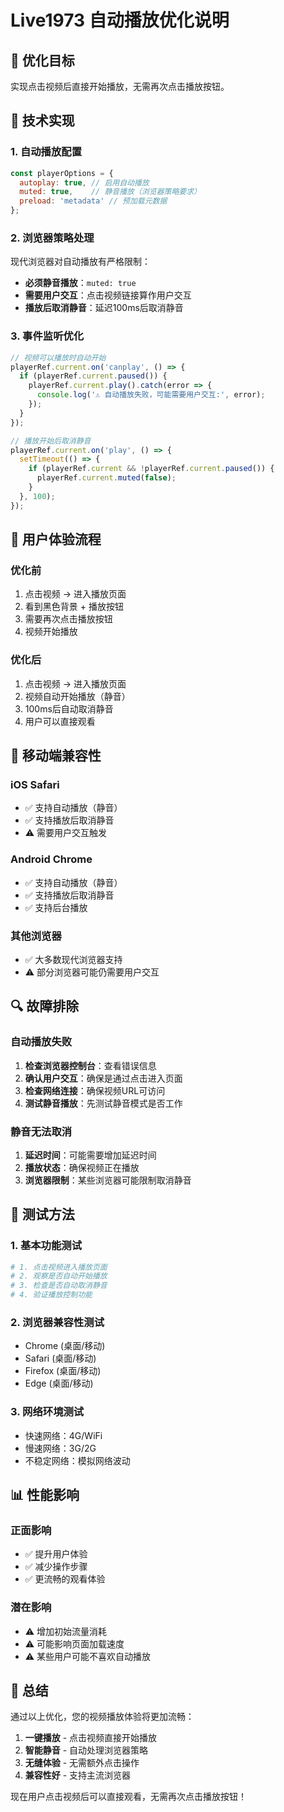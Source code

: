# Live1973 自动播放优化说明

## 🎯 优化目标
实现点击视频后直接开始播放，无需再次点击播放按钮。

## 🔧 技术实现

### 1. 自动播放配置
```javascript
const playerOptions = {
  autoplay: true, // 启用自动播放
  muted: true,    // 静音播放（浏览器策略要求）
  preload: 'metadata' // 预加载元数据
};
```

### 2. 浏览器策略处理
现代浏览器对自动播放有严格限制：
- **必须静音播放**：`muted: true`
- **需要用户交互**：点击视频链接算作用户交互
- **播放后取消静音**：延迟100ms后取消静音

### 3. 事件监听优化
```javascript
// 视频可以播放时自动开始
playerRef.current.on('canplay', () => {
  if (playerRef.current.paused()) {
    playerRef.current.play().catch(error => {
      console.log('⚠️ 自动播放失败，可能需要用户交互:', error);
    });
  }
});

// 播放开始后取消静音
playerRef.current.on('play', () => {
  setTimeout(() => {
    if (playerRef.current && !playerRef.current.paused()) {
      playerRef.current.muted(false);
    }
  }, 100);
});
```

## 🚀 用户体验流程

### 优化前
1. 点击视频 → 进入播放页面
2. 看到黑色背景 + 播放按钮
3. 需要再次点击播放按钮
4. 视频开始播放

### 优化后
1. 点击视频 → 进入播放页面
2. 视频自动开始播放（静音）
3. 100ms后自动取消静音
4. 用户可以直接观看

## 📱 移动端兼容性

### iOS Safari
- ✅ 支持自动播放（静音）
- ✅ 支持播放后取消静音
- ⚠️ 需要用户交互触发

### Android Chrome
- ✅ 支持自动播放（静音）
- ✅ 支持播放后取消静音
- ✅ 支持后台播放

### 其他浏览器
- ✅ 大多数现代浏览器支持
- ⚠️ 部分浏览器可能仍需要用户交互

## 🔍 故障排除

### 自动播放失败
1. **检查浏览器控制台**：查看错误信息
2. **确认用户交互**：确保是通过点击进入页面
3. **检查网络连接**：确保视频URL可访问
4. **测试静音播放**：先测试静音模式是否工作

### 静音无法取消
1. **延迟时间**：可能需要增加延迟时间
2. **播放状态**：确保视频正在播放
3. **浏览器限制**：某些浏览器可能限制取消静音

## 🧪 测试方法

### 1. 基本功能测试
```bash
# 1. 点击视频进入播放页面
# 2. 观察是否自动开始播放
# 3. 检查是否自动取消静音
# 4. 验证播放控制功能
```

### 2. 浏览器兼容性测试
- Chrome (桌面/移动)
- Safari (桌面/移动)
- Firefox (桌面/移动)
- Edge (桌面/移动)

### 3. 网络环境测试
- 快速网络：4G/WiFi
- 慢速网络：3G/2G
- 不稳定网络：模拟网络波动

## 📊 性能影响

### 正面影响
- ✅ 提升用户体验
- ✅ 减少操作步骤
- ✅ 更流畅的观看体验

### 潜在影响
- ⚠️ 增加初始流量消耗
- ⚠️ 可能影响页面加载速度
- ⚠️ 某些用户可能不喜欢自动播放

## 🎉 总结

通过以上优化，您的视频播放体验将更加流畅：

1. **一键播放** - 点击视频直接开始播放
2. **智能静音** - 自动处理浏览器策略
3. **无缝体验** - 无需额外点击操作
4. **兼容性好** - 支持主流浏览器

现在用户点击视频后可以直接观看，无需再次点击播放按钮！
